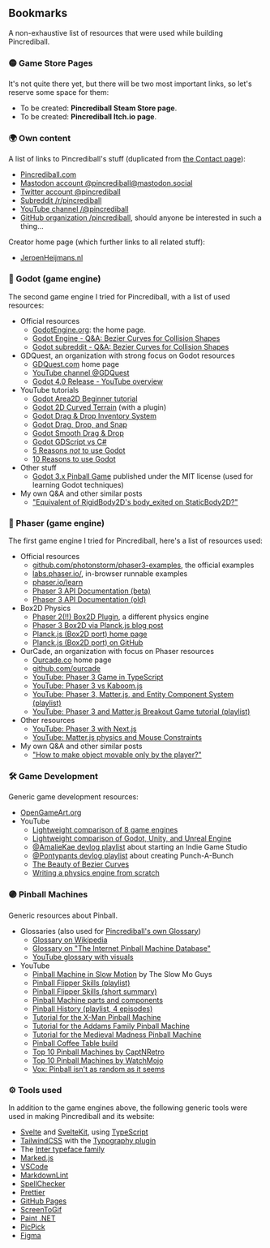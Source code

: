 ## Bookmarks

A non-exhaustive list of resources that were used while building Pincrediball.

### 🟡 Game Store Pages

It's not quite there yet, but there will be two most important links, so let's reserve some space for them:

- To be created: **Pincrediball Steam Store page**.
- To be created: **Pincrediball Itch.io page**.

### 🌍 Own content

A list of links to Pincrediball's stuff (duplicated from [the Contact page](/contact)):

- [Pincrediball.com](https://pincrediball.com)
- [Mastodon account @pincrediball@mastodon.social](https://mastodon.social/@pincrediball)
- [Twitter account @pincrediball](https://twitter.com/pincrediball)
- [Subreddit /r/pincrediball](https://www.reddit.com/r/pincrediball/)
- [YouTube channel /@pincrediball](https://www.youtube.com/@pincrediball)
- [GitHub organization /pincrediball](https://github.com/pincrediball), should anyone be interested in such a thing...

Creator home page (which further links to all related stuff):

- [JeroenHeijmans.nl](https://jeroenheijmans.nl)

### 🤖 Godot (game engine)

The second game engine I tried for Pincrediball, with a list of used resources:

- Official resources
  - [GodotEngine.org](https://godotengine.org/): the home page.
  - [Godot Engine - Q&A: Bezier Curves for Collision Shapes](https://godotengine.org/qa/23638/why-arent-there-bezier-curves-for-collision-shape-creation)
  - [Godot subreddit - Q&A: Bezier Curves for Collision Shapes](https://www.reddit.com/r/godot/comments/bbj4sv/creating_a_curved_collision_shape_2d/)
- GDQuest, an organization with strong focus on Godot resources
  - [GDQuest.com](https://www.gdquest.com/) home page
  - [YouTube channel @GDQuest](https://www.youtube.com/@Gdquest)
  - [Godot 4.0 Release - YouTube overview](https://www.youtube.com/watch?v=chXAjMQrcZk)
- YouTube tutorials
  - [Godot Area2D Beginner tutorial](https://www.youtube.com/watch?v=cQyyD-ykAHU)
  - [Godot 2D Curved Terrain](https://www.youtube.com/watch?v=45PldDNCQhw) (with a plugin)
  - [Godot Drag & Drop Inventory System](https://www.youtube.com/watch?v=dZYlwmBCziM)
  - [Godot Drag, Drop, and Snap](https://www.youtube.com/watch?v=oN_28jlj8j4)
  - [Godot Smooth Drag & Drop](https://www.youtube.com/watch?v=iSpWZzL2i1o)
  - [Godot GDScript vs C#](https://www.youtube.com/watch?v=zq7lsT-phx8)
  - [5 Reasons _not_ to use Godot](https://www.youtube.com/watch?v=zHSr9VETfdE)
  - [10 Reasons to use Godot](https://www.youtube.com/watch?v=1t2xKpVyZYg)
- Other stuff
  - [Godot 3.x Pinball Game](https://github.com/dbisdorf/professor-pinball) published under the MIT license (used for learning Godot techniques)
- My own Q&A and other similar posts
  - ["Equivalent of RigidBody2D's body_exited on StaticBody2D?"](https://gamedev.stackexchange.com/q/204774/16701)

### 🔫 Phaser (game engine)

The first game engine I tried for Pincrediball, here's a list of resources used:

- Official resources
  - [github.com/photonstorm/phaser3-examples](https://github.com/photonstorm/phaser3-examples), the official examples
  - [labs.phaser.io/](http://labs.phaser.io/), in-browser runnable examples
  - [phaser.io/learn](https://phaser.io/learn)
  - [Phaser 3 API Documentation (beta)](https://newdocs.phaser.io/docs/3.55.2/Phaser.Game)
  - [Phaser 3 API Documentation (old)](https://photonstorm.github.io/phaser3-docs/Phaser.Game.html)
- Box2D Physics
  - [Phaser 2(!!) Box2D Plugin](http://phaser.io/shop/plugins/box2d), a different physics engine
  - [Phaser 3 Box2D via Planck.js blog post](https://www.emanueleferonato.com/2019/10/12/use-box2d-physics-in-your-phaser-3-projects-with-planck-js-javascript-physics-engine/)
  - [Planck.js (Box2D port) home page](https://piqnt.com/planck.js/)
  - [Planck.js (Box2D port) on GitHub](https://github.com/shakiba/planck.js)
- OurCade, an organization with focus on Phaser resources
  - [Ourcade.co](https://ourcade.co/) home page
  - [github.com/ourcade](https://github.com/ourcade)
  - [YouTube: Phaser 3 Game in TypeScript](https://www.youtube.com/watch?v=tFkMxzHwmDw)
  - [YouTube: Phaser 3 vs Kaboom.js](https://www.youtube.com/watch?v=g4slFm0lows)
  - [YouTube: Phaser 3, Matter.js, and Entity Component System (playlist)](https://www.youtube.com/playlist?list=PLNwtXgWIx3rh4C4bB8oO2CrJflUkLd3Bn)
  - [YouTube: Phaser 3 and Matter.js Breakout Game tutorial (playlist)](https://www.youtube.com/playlist?list=PLNwtXgWIx3rh23MYaPLgqLDePAQgK1kQN)
- Other resources
  - [YouTube: Phaser 3 with Next.js](https://www.youtube.com/watch?v=xRJ787usR5s)
  - [YouTube: Matter.js physics and Mouse Constraints](https://www.youtube.com/watch?v=W-ou_sVlTWk)
- My own Q&A and other similar posts
  - ["How to make object movable only by the player?"](https://gamedev.stackexchange.com/q/204691/16701)

### 🛠 Game Development

Generic game development resources:

- [OpenGameArt.org](https://opengameart.org/)
- YouTube
  - [Lightweight comparison of 8 game engines](https://www.youtube.com/watch?v=MASAqbRMnaM)
  - [Lightweight comparison of Godot, Unity, and Unreal Engine](https://www.youtube.com/watch?v=dphuMHYH_VY)
  - [@AmalieKae devlog playlist](https://www.youtube.com/playlist?list=PL3jzrSFLAusjNpInOVOXT16GNB7aAyyFO) about starting an Indie Game Studio
  - [@Pontypants devlog playlist](https://www.youtube.com/playlist?list=PLQ4Vt6g0IoeN2FAirquiSXtVkMcZYr_Rq) about creating Punch-A-Bunch
  - [The Beauty of Bezier Curves](https://www.youtube.com/watch?v=aVwxzDHniEw)
  - [Writing a physics engine from scratch](https://www.youtube.com/watch?v=lS_qeBy3aQI)

### 🟣 Pinball Machines

Generic resources about Pinball.

- Glossaries (also used for [Pincrediball's own Glossary](/resources#glossary))
  - [Glossary on Wikipedia](https://en.wikipedia.org/wiki/Glossary_of_pinball_terms)
  - [Glossary on "The Internet Pinball Machine Database"](https://www.ipdb.org/glossary.php)
  - [YouTube glossary with visuals](https://www.youtube.com/watch?v=oAvPRYkHQLY)
- YouTube
  - [Pinball Machine in Slow Motion](https://www.youtube.com/watch?v=Tmg5WOvPKpU) by The Slow Mo Guys
  - [Pinball Flipper Skills (playlist)](https://www.youtube.com/watch?v=r_7TQ6wRZdw&list=PL-WQLGFMr97DnxeE1Rmi-wAwa-Vm7D-7i)
  - [Pinball Flipper Skills (short summary)](https://www.youtube.com/watch?v=krnjVxe4iN0)
  - [Pinball Machine parts and components](https://www.youtube.com/watch?v=2CpUgC-yOFg)
  - [Pinball History (playlist, 4 episodes)](https://www.youtube.com/playlist?list=PLDwfKjKd6r1EXcYTT_Dagl2Hi2fIWbjqT)
  - [Tutorial for the X-Man Pinball Machine](https://www.youtube.com/watch?v=EFX2_0nDoMI)
  - [Tutorial for the Addams Family Pinball Machine](https://www.youtube.com/watch?v=XSw7fK6x1mw)
  - [Tutorial for the Medieval Madness Pinball Machine](https://www.youtube.com/watch?v=6wb_x3q3z14&t=866s)
  - [Pinball Coffee Table build](https://www.youtube.com/watch?v=DmYrqO6teW8)
  - [Top 10 Pinball Machines by CaptNRetro](https://www.youtube.com/watch?v=5b1a0pagrag)
  - [Top 10 Pinball Machines by WatchMojo](https://www.youtube.com/watch?v=tDYmKpHfgtQ)
  - [Vox: Pinball isn't as random as it seems](https://www.youtube.com/watch?v=T1zzyGhA4-g)

### ⚙ Tools used

In addition to the game engines above, the following generic tools were used in making Pincrediball and its website:

- [Svelte](https://svelte.dev/) and [SvelteKit](https://kit.svelte.dev/), using [TypeScript](https://www.typescriptlang.org/)
- [TailwindCSS](https://tailwindcss.com/) with the [Typography plugin](https://tailwindcss.com/docs/typography-plugin)
- The [Inter typeface family](https://rsms.me/inter/)
- [Marked.js](https://marked.js.org/)
- [VSCode](https://code.visualstudio.com/)
- [MarkdownLint](https://github.com/DavidAnson/vscode-markdownlint)
- [SpellChecker](https://streetsidesoftware.com/vscode-spell-checker/)
- [Prettier](https://prettier.io/)
- [GitHub Pages](https://pages.github.com/)
- [ScreenToGif](https://www.screentogif.com/)
- [Paint .NET](https://www.getpaint.net/)
- [PicPick](https://picpick.app/)
- [Figma](https://www.figma.com/)
